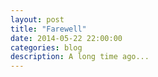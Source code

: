 ```yaml
---
layout: post
title: "Farewell"
date: 2014-05-22 22:00:00
categories: blog
description: A long time ago...
---
```


